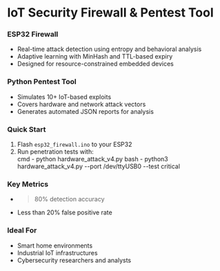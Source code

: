 # IoT Security Firewall & Pentest Tool

### ESP32 Firewall  
- Real-time attack detection using entropy and behavioral analysis  
- Adaptive learning with MinHash and TTL-based expiry  
- Designed for resource-constrained embedded devices  

### Python Pentest Tool  
- Simulates 10+ IoT-based exploits  
- Covers hardware and network attack vectors  
- Generates automated JSON reports for analysis  

### Quick Start  
1. Flash `esp32_firewall.ino` to your ESP32  
2. Run penetration tests with:  
   cmd - python hardware_attack_v4.py
bash - python3 hardware_attack_v4.py --port /dev/ttyUSB0 --test critical

### Key Metrics  
- > 80% detection accuracy  
- Less than 20% false positive rate   

### Ideal For  
- Smart home environments  
- Industrial IoT infrastructures  
- Cybersecurity researchers and analysts  
